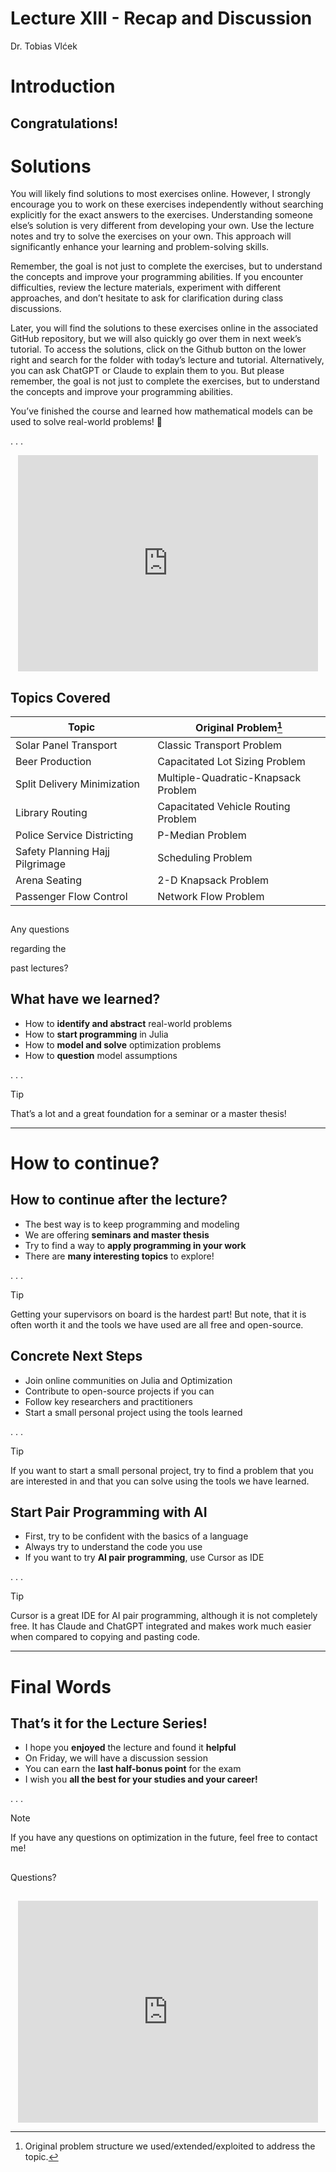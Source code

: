 # Lecture XIII - Recap and Discussion
Dr. Tobias Vlćek

# <span class="flow">Introduction</span>

## Congratulations!

# Solutions

You will likely find solutions to most exercises online. However, I
strongly encourage you to work on these exercises independently without
searching explicitly for the exact answers to the exercises.
Understanding someone else’s solution is very different from developing
your own. Use the lecture notes and try to solve the exercises on your
own. This approach will significantly enhance your learning and
problem-solving skills.

Remember, the goal is not just to complete the exercises, but to
understand the concepts and improve your programming abilities. If you
encounter difficulties, review the lecture materials, experiment with
different approaches, and don’t hesitate to ask for clarification during
class discussions.

Later, you will find the solutions to these exercises online in the
associated GitHub repository, but we will also quickly go over them in
next week’s tutorial. To access the solutions, click on the Github
button on the lower right and search for the folder with today’s lecture
and tutorial. Alternatively, you can ask ChatGPT or Claude to explain
them to you. But please remember, the goal is not just to complete the
exercises, but to understand the concepts and improve your programming
abilities.

You’ve finished the course and learned how mathematical models can be
used to solve real-world problems! :tada:

. . .

<center>

<iframe src="https://giphy.com/embed/xT9C25UNTwfZuk85WP" width="480" height="346" style frameBorder="0" class="giphy-embed" allowFullScreen>

</iframe>

</center>

## Topics Covered

| Topic                           | Original Problem[^1]                |
|---------------------------------|-------------------------------------|
| Solar Panel Transport           | Classic Transport Problem           |
| Beer Production                 | Capacitated Lot Sizing Problem      |
| Split Delivery Minimization     | Multiple-Quadratic-Knapsack Problem |
| Library Routing                 | Capacitated Vehicle Routing Problem |
| Police Service Districting      | P-Median Problem                    |
| Safety Planning Hajj Pilgrimage | Scheduling Problem                  |
| Arena Seating                   | 2-D Knapsack Problem                |
| Passenger Flow Control          | Network Flow Problem                |

## 

<div class="r-fit-text">

Any questions

regarding the

past lectures?

</div>

<div class="footer">

</div>

## What have we learned?

- How to **identify and abstract** real-world problems
- How to **start programming** in Julia
- How to **model and solve** optimization problems
- How to **question** model assumptions

. . .

> [!TIP]
>
> That’s a lot and a great foundation for a seminar or a master thesis!

------------------------------------------------------------------------

# <span class="flow">How to continue?</span>

## How to continue after the lecture?

- The best way is to <span class="highlight">keep programming and
  modeling</span>
- We are offering **seminars and master thesis**
- Try to find a way to **apply programming in your work**
- There are **many interesting topics** to explore!

. . .

> [!TIP]
>
> Getting your supervisors on board is the hardest part! But note, that
> it is often worth it and the tools we have used are all free and
> open-source.

## Concrete Next Steps

- Join online communities on Julia and Optimization
- Contribute to open-source projects if you can
- Follow key researchers and practitioners
- Start a small personal project using the tools learned

. . .

> [!TIP]
>
> If you want to start a small personal project, try to find a problem
> that you are interested in and that you can solve using the tools we
> have learned.

## Start Pair Programming with AI

- First, try to <span class="highlight">be confident with the
  basics</span> of a language
- Always try to <span class="highlight">understand the code you
  use</span>
- If you want to try **AI pair programming**, use Cursor as IDE

. . .

> [!TIP]
>
> Cursor is a great IDE for AI pair programming, although it is not
> completely free. It has Claude and ChatGPT integrated and makes work
> much easier when compared to copying and pasting code.

------------------------------------------------------------------------

# <span class="flow">Final Words</span>

## That’s it for the Lecture Series!

- I hope you **enjoyed** the lecture and found it **helpful**
- On Friday, we will have a <span class="highlight">discussion
  session</span>
- You can earn the **last half-bonus point** for the exam
- I wish you **all the best for your studies and your career!**

. . .

> [!NOTE]
>
> If you have any questions on optimization in the future, feel free to
> contact me!

## 

<div class="r-fit-text">

Questions?

</div>

## 

<center>

<iframe src="https://giphy.com/embed/YVg3fCdaBpLEc" width="480" height="355" style frameBorder="0" class="giphy-embed" allowFullScreen>

</iframe>

</center>

[^1]: Original problem structure we
    <span class="highlight">used/extended/exploited</span> to address
    the topic.

